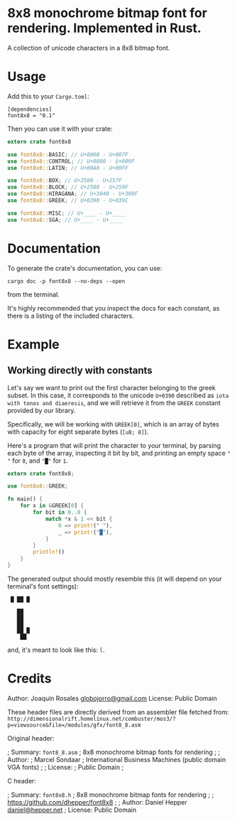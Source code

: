 8x8 monochrome bitmap font for rendering. Implemented in Rust.
==============================================================

A collection of unicode characters in a 8x8 bitmap font.

# Usage

Add this to your `Cargo.toml`:
```cargo
[dependencies]
font8x8 = "0.1"
```

Then you can use it with your crate:

```rust
extern crate font8x8

use font8x8::BASIC; // U+0000 - U+007F
use font8x8::CONTROL; // U+0080 - U+009F
use font8x8::LATIN; // U+00A0 - U+00FF

use font8x8::BOX; // U+2500 - U+257F
use font8x8::BLOCK; // U+2580 - U+259F
use font8x8::HIRAGANA; // U+3040 - U+309F
use font8x8::GREEK; // U+0390 - U+039C

use font8x8::MISC; // U+____ - U+____
use font8x8::SGA; // U+____ - U+____
```

# Documentation

To generate the crate's documentation, you can use:

`cargo doc -p font8x8 --no-deps --open`

from the terminal.

It's highly recommended that you inspect the docs for each constant, as there is a listing
of the included characters.

# Example

## Working directly with constants
Let's say we want to print out the first character belonging to the
greek subset. In this case, it corresponds to the unicode `U+0390` described as `iota with
tonos and diaeresis`, and we will retrieve it from the `GREEK` constant provided by our library.

Specifically, we will be working with `GREEK[0]`, which is an array of bytes with capacity for
eight separate bytes (`[u8; 8]`).

Here's a program that will print the character to your terminal, by parsing each byte of the
array, inspecting it bit by bit, and printing an empty space `" "` for `0`, and `"█"` for `1`.

```rust
extern crate font8x8;

use font8x8::GREEK;

fn main() {
    for x in &GREEK[0] {
        for bit in 0..8 {
            match *x & 1 << bit {
                0 => print!(" "),
                _ => print!("█"),
            }
        }
        println!()
    }
}
```

The generated output should mostly resemble this (it will depend on your terminal's font settings):
```text
 █ ██ █  
         
   ██    
   ██    
   ██    
   ██ █  
    ██   
```

and, it's meant to look like this: `ΐ`.

Credits
=======

Author: Joaquín Rosales <globojorro@gmail.com>
License: Public Domain

These header files are directly derived from an assembler file fetched from:
`http://dimensionalrift.homelinux.net/combuster/mos3/?p=viewsource&file=/modules/gfx/font8_8.asm`

Original header:

; Summary: `font8_8.asm`
; 8x8 monochrome bitmap fonts for rendering
;
; Author:
;     Marcel Sondaar
;     International Business Machines (public domain VGA fonts)
;
; License:
;     Public Domain
;

C header:

; Summary: `font8x8.h`
; 8x8 monochrome bitmap fonts for rendering
;
; https://github.com/dhepper/font8x8
;
; Author: Daniel Hepper <daniel@hepper.net>
; License: Public Domain
